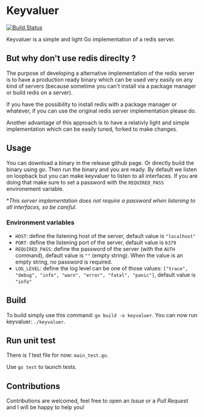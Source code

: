 # Keyvaluer

[![Build Status](https://img.shields.io/endpoint.svg?url=https%3A%2F%2Factions-badge.atrox.dev%2Flefuturiste%2Fkeyvaluer%2Fbadge&style=for-the-badge)](https://actions-badge.atrox.dev/lefuturiste/keyvaluer/goto)

Keyvaluer is a simple and light Go implementation of a redis server.

## But why don't use redis direclty ?

The purpose of developing a alternative implementation of the redis server is to have a production ready binary which can be used very easily on any kind of servers (because sometime you can't install via a package manager or build redis on a server).

If you have the possibility to install redis with a package manager or whatever, if you can use the original redis server implementation please do.

Another advantage of this approach is to have a relativly light and simple implementation which can be easily tuned, forked to make changes.

## Usage

You can download a binary in the release github page. Or directly build the binary using go. Then run the binary and you are ready.
By default we listen on loopback but you can make keyvaluer to listen to all interfaces. If you are doing that make sure to set a password with the `REQUIRED_PASS` environement variable. 

**This server implementation does not require a password when listening to all interfaces, so be careful.*

### Environment variables

- `HOST`: define the listening host of the server, default value is `"localhost"`
- `PORT`: define the listening port of the server, default value is `6379`
- `REQUIRED_PASS`: define the password of the server (with the `AUTH` command), default value is `""` (empty string). When the value is an empty string, no password is required.
- `LOG_LEVEL`: define the log level can be one of those values: `["trace", "debug", "info", "warn", "error", "fatal", "panic"]`, default value is `"info"`

## Build

To build simply use this command: `go build -o keyvaluer`.
You can now run keyvaluer: `./keyvaluer`.

## Run unit test

There is *1* test file for now: `main_test.go`.

Use `go test` to launch tests.

## Contributions

Contributions are welcomed, feel free to open an *Issue* or a *Pull Request* and I will be happy to help you!